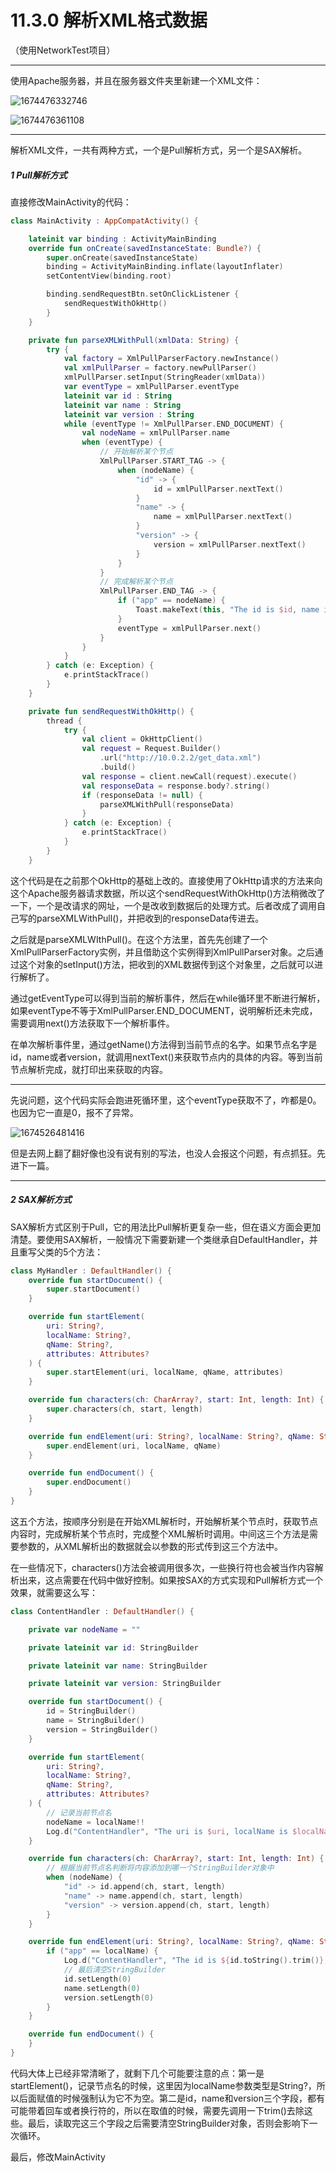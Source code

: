 # 11.3.0 解析XML格式数据

（使用NetworkTest项目）

---

使用Apache服务器，并且在服务器文件夹里新建一个XML文件：

![1674476332746](image/11.3.0解析XML格式数据/1674476332746.png)

![1674476361108](image/11.3.0解析XML格式数据/1674476361108.png)

---

解析XML文件，一共有两种方式，一个是Pull解析方式，另一个是SAX解析。

##### 1 Pull解析方式

直接修改MainActivity的代码：

```kotlin
class MainActivity : AppCompatActivity() {

    lateinit var binding : ActivityMainBinding
    override fun onCreate(savedInstanceState: Bundle?) {
        super.onCreate(savedInstanceState)
        binding = ActivityMainBinding.inflate(layoutInflater)
        setContentView(binding.root)

        binding.sendRequestBtn.setOnClickListener {
            sendRequestWithOkHttp()
        }
    }

    private fun parseXMLWithPull(xmlData: String) {
        try {
            val factory = XmlPullParserFactory.newInstance()
            val xmlPullParser = factory.newPullParser()
            xmlPullParser.setInput(StringReader(xmlData))
            var eventType = xmlPullParser.eventType
            lateinit var id : String
            lateinit var name : String
            lateinit var version : String
            while (eventType != XmlPullParser.END_DOCUMENT) {
                val nodeName = xmlPullParser.name
                when (eventType) {
                    // 开始解析某个节点
                    XmlPullParser.START_TAG -> {
                        when (nodeName) {
                            "id" -> {
                                id = xmlPullParser.nextText()
                            }
                            "name" -> {
                                name = xmlPullParser.nextText()
                            }
                            "version" -> {
                                version = xmlPullParser.nextText()
                            }
                        }
                    }
                    // 完成解析某个节点
                    XmlPullParser.END_TAG -> {
                        if ("app" == nodeName) {
                            Toast.makeText(this, "The id is $id, name is $name, version is $version", Toast.LENGTH_SHORT).show()
                        }
                        eventType = xmlPullParser.next()
                    }
                }
            }
        } catch (e: Exception) {
            e.printStackTrace()
        }
    }

    private fun sendRequestWithOkHttp() {
        thread {
            try {
                val client = OkHttpClient()
                val request = Request.Builder()
                    .url("http://10.0.2.2/get_data.xml")
                    .build()
                val response = client.newCall(request).execute()
                val responseData = response.body?.string()
                if (responseData != null) {
                    parseXMLWithPull(responseData)
                }
            } catch (e: Exception) {
                e.printStackTrace()
            }
        }
    }
```

这个代码是在之前那个OkHttp的基础上改的。直接使用了OkHttp请求的方法来向这个Apache服务器请求数据，所以这个sendRequestWithOkHttp()方法稍微改了一下，一个是改请求的网址，一个是改收到数据后的处理方式。后者改成了调用自己写的parseXMLWithPull()，并把收到的responseData传进去。

之后就是parseXMLWIthPull()。在这个方法里，首先先创建了一个XmlPullParserFactory实例，并且借助这个实例得到XmlPullParser对象。之后通过这个对象的setInput()方法，把收到的XML数据传到这个对象里，之后就可以进行解析了。

通过getEventType可以得到当前的解析事件，然后在while循环里不断进行解析，如果eventType不等于XmlPullParser.END_DOCUMENT，说明解析还未完成，需要调用next()方法获取下一个解析事件。

在单次解析事件里，通过getName()方法得到当前节点的名字。如果节点名字是id，name或者version，就调用nextText()来获取节点内的具体的内容。等到当前节点解析完成，就打印出来获取的内容。

---

先说问题，这个代码实际会跑进死循环里，这个eventType获取不了，咋都是0。也因为它一直是0，报不了异常。

![1674526481416](image/11.3.0解析XML格式数据/1674526481416.png)

但是去网上翻了翻好像也没有说有别的写法，也没人会报这个问题，有点抓狂。先进下一篇。

---

##### 2 SAX解析方式

SAX解析方式区别于Pull，它的用法比Pull解析更复杂一些，但在语义方面会更加清楚。要使用SAX解析，一般情况下需要新建一个类继承自DefaultHandler，并且重写父类的5个方法：

```kotlin
class MyHandler : DefaultHandler() {
    override fun startDocument() {
        super.startDocument()
    }

    override fun startElement(
        uri: String?,
        localName: String?,
        qName: String?,
        attributes: Attributes?
    ) {
        super.startElement(uri, localName, qName, attributes)
    }

    override fun characters(ch: CharArray?, start: Int, length: Int) {
        super.characters(ch, start, length)
    }

    override fun endElement(uri: String?, localName: String?, qName: String?) {
        super.endElement(uri, localName, qName)
    }

    override fun endDocument() {
        super.endDocument()
    }
}
```

这五个方法，按顺序分别是在开始XML解析时，开始解析某个节点时，获取节点内容时，完成解析某个节点时，完成整个XML解析时调用。中间这三个方法是需要参数的，从XML解析出的数据就会以参数的形式传到这三个方法中。

在一些情况下，characters()方法会被调用很多次，一些换行符也会被当作内容解析出来，这点需要在代码中做好控制。如果按SAX的方式实现和Pull解析方式一个效果，就需要这么写：

```kotlin
class ContentHandler : DefaultHandler() {

    private var nodeName = ""

    private lateinit var id: StringBuilder

    private lateinit var name: StringBuilder

    private lateinit var version: StringBuilder

    override fun startDocument() {
        id = StringBuilder()
        name = StringBuilder()
        version = StringBuilder()
    }

    override fun startElement(
        uri: String?,
        localName: String?,
        qName: String?,
        attributes: Attributes?
    ) {
        // 记录当前节点名
        nodeName = localName!!
        Log.d("ContentHandler", "The uri is $uri, localName is $localName, qName is $qName, attributes is $attributes")
    }

    override fun characters(ch: CharArray?, start: Int, length: Int) {
        // 根据当前节点名判断将内容添加到哪一个StringBuilder对象中
        when (nodeName) {
            "id" -> id.append(ch, start, length)
            "name" -> name.append(ch, start, length)
            "version" -> version.append(ch, start, length)
        }
    }

    override fun endElement(uri: String?, localName: String?, qName: String?) {
        if ("app" == localName) {
            Log.d("ContentHandler", "The id is ${id.toString().trim()}, name is ${name.toString().trim()}, version is ${version.toString().trim()}")
            // 最后清空StringBuilder
            id.setLength(0)
            name.setLength(0)
            version.setLength(0)
        }
    }

    override fun endDocument() {
    }
}
```

代码大体上已经非常清晰了，就剩下几个可能要注意的点：第一是startElement()，记录节点名的时候，这里因为localName参数类型是String?，所以后面赋值的时候强制认为它不为空。第二是id，name和version三个字段，都有可能带着回车或者换行符的，所以在取值的时候，需要先调用一下trim()去除这些。最后，读取完这三个字段之后需要清空StringBuilder对象，否则会影响下一次循环。

最后，修改MainActivity
